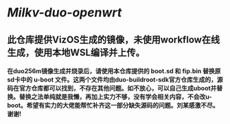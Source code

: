 # *Milkv-duo-openwrt*
## 此仓库提供VizOS生成的镜像，未使用workflow在线生成，使用本地WSL编译并上传。
#### 在duo256m镜像生成并烧录后，请使用本仓库提供的 boot.sd 和 fip.bin 替换原sd卡中的 u-boot 文件。这两个文件均由duo-buildroot-sdk官方仓库生成的，源码在官方仓库都可以找到，不存在其他问题。如不放心，可以自己生成uboot并替换。替换之法单纯就是我懒，再加上实力不够，没有学会相关内容，不会改u-boot。希望有实力的大佬能帮忙补齐这一部分缺失源码的问题。刘某感激不尽。谢谢!

